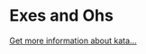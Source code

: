 Exes and Ohs
=
[Get more information about kata...](https://www.codewars.com//kata/55908aad6620c066bc00002a)